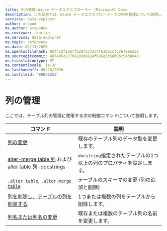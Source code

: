 ```yaml
---
title: 列の管理-Azure データエクスプローラー |Microsoft Docs
description: この記事では、Azure データエクスプローラーでの列の管理について説明します。
services: data-explorer
author: orspod
ms.author: orspodek
ms.reviewer: rkarlin
ms.service: data-explorer
ms.topic: reference
ms.date: 02/13/2020
ms.openlocfilehash: 92f432f1367fb28f3343c4f63b6ccf62679ee336
ms.sourcegitcommit: 487485c87706183a9824f695e5b56b0bc5ade048
ms.translationtype: MT
ms.contentlocale: ja-JP
ms.lasthandoff: 08/28/2020
ms.locfileid: "89056253"
---
```

# <a name="columns-management"></a>列の管理

ここでは、テーブル列の管理に使用する次の制御コマンドについて説明します。

|コマンド |説明 |
|------- | -------|
|[列の変更](alter-column.md) |既存のテーブル列のデータ型を変更します。 |
|[alter-merge table 列](alter-merge-table-column.md) および [alter table 列-docstrings](alter-merge-table-column.md#alter-table-column-docstrings) | `docstring`指定されたテーブルの1つ以上の列のプロパティを設定します。
|[`.alter table`](alter-table-command.md), [`.alter-merge table`](alter-table-command.md) | テーブルのスキーマの変更 (列の追加と削除) |
|[列を削除し、テーブルの列を削除する](drop-column.md) |1つまたは複数の列をテーブルから削除します。 |
|[列名または列名の変更](rename-column.md) |既存または複数のテーブル列の名前を変更します。 |
